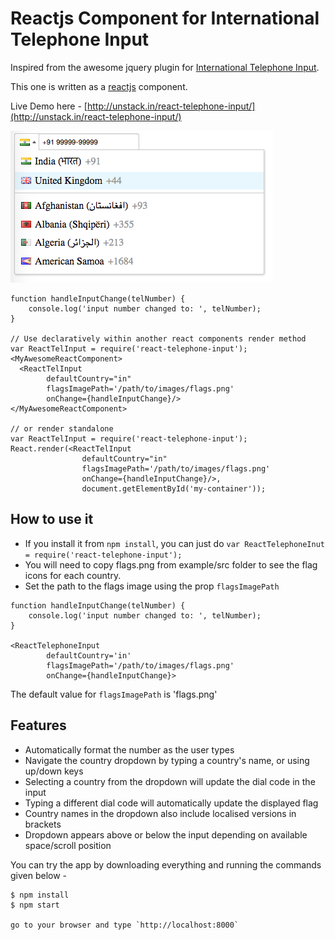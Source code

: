 Reactjs Component for International Telephone Input
===================================================

Inspired from the awesome jquery plugin for <a href="https://github.com/Bluefieldscom/intl-tel-input" target="_blank">International Telephone Input</a>.

This one is written as a [reactjs](http://facebook.github.io/react/) component.

Live Demo here - [http://unstack.in/react-telephone-input/](http://unstack.in/react-telephone-input/)

![How it looks](/images/react-telephone-number-screenshot.png?raw=true "How it looks")

```
function handleInputChange(telNumber) {
    console.log('input number changed to: ', telNumber);
}

// Use declaratively within another react components render method
var ReactTelInput = require('react-telephone-input');
<MyAwesomeReactComponent>
  <ReactTelInput 
        defaultCountry="in"
        flagsImagePath='/path/to/images/flags.png'
        onChange={handleInputChange}/>
</MyAwesomeReactComponent>

// or render standalone
var ReactTelInput = require('react-telephone-input');
React.render(<ReactTelInput 
                defaultCountry="in"
                flagsImagePath='/path/to/images/flags.png'
                onChange={handleInputChange}/>, 
                document.getElementById('my-container'));
```

## How to use it
- If you install it from `npm install`, you can just do `var ReactTelephoneInut = require('react-telephone-input');`
- You will need to copy flags.png from example/src folder to see the flag icons for each country.
- Set the path to the flags image using the prop `flagsImagePath`
```
function handleInputChange(telNumber) {
	console.log('input number changed to: ', telNumber);
}

<ReactTelephoneInput 
        defaultCountry='in' 
        flagsImagePath='/path/to/images/flags.png' 
        onChange={handleInputChange}>
```
The default value for `flagsImagePath` is 'flags.png'


## Features
* Automatically format the number as the user types
* Navigate the country dropdown by typing a country's name, or using up/down keys
* Selecting a country from the dropdown will update the dial code in the input
* Typing a different dial code will automatically update the displayed flag
* Country names in the dropdown also include localised versions in brackets
* Dropdown appears above or below the input depending on available space/scroll position

You can try the app by downloading everything and running the commands given below -

```
$ npm install
$ npm start

go to your browser and type `http://localhost:8000`
```
